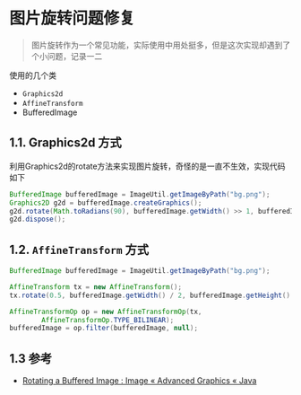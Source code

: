 # 图片旋转问题修复
> 图片旋转作为一个常见功能，实际使用中用处挺多，但是这次实现却遇到了个小问题，记录一二

使用的几个类

- `Graphics2d` 
- `AffineTransform` 
- BufferedImage


## 1.1. Graphics2d 方式

利用Graphics2d的rotate方法来实现图片旋转，奇怪的是一直不生效，实现代码如下


```java
BufferedImage bufferedImage = ImageUtil.getImageByPath("bg.png");
Graphics2D g2d = bufferedImage.createGraphics();
g2d.rotate(Math.toRadians(90), bufferedImage.getWidth() >> 1, bufferedImage.getHeight() >> 1);
g2d.dispose();
```



## 1.2. `AffineTransform` 方式

```java
BufferedImage bufferedImage = ImageUtil.getImageByPath("bg.png");

AffineTransform tx = new AffineTransform();
tx.rotate(0.5, bufferedImage.getWidth() / 2, bufferedImage.getHeight() / 2);

AffineTransformOp op = new AffineTransformOp(tx,
        AffineTransformOp.TYPE_BILINEAR);
bufferedImage = op.filter(bufferedImage, null);
```


## 1.3 参考

- [Rotating a Buffered Image : Image « Advanced Graphics « Java](http://www.java2s.com/Code/Java/Advanced-Graphics/RotatingaBufferedImage.htm)